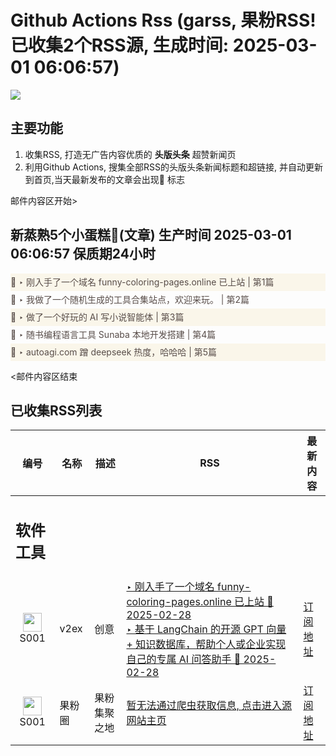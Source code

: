 # Github Actions Rss (garss, 果粉RSS! 已收集2个RSS源, 生成时间: 2025-03-01 06:06:57)

![](https://cdn.jsdelivr.net/gh/xinkeji/garss/_media/ga-rss.png)



## 主要功能
1. 收集RSS, 打造无广告内容优质的 **头版头条** 超赞新闻页
2. 利用Github Actions, 搜集全部RSS的头版头条新闻标题和超链接, 并自动更新到首页,当天最新发布的文章会出现🌈 标志

邮件内容区开始>
<h2>新蒸熟5个小蛋糕🍰(文章) 生产时间 2025-03-01 06:06:57 保质期24小时</h2>

<div style='line-height:3;background-color:#FAF6EA;' ><a href='https://www.v2ex.com/t/1114981#reply2' style="line-height:2;text-decoration:none;display:block;color:#584D49;">🌈 ‣ 刚入手了一个域名 funny-coloring-pages.online 已上站 | 第1篇</a></div><div style='line-height:3;' ><a href='https://www.v2ex.com/t/1114959#reply1' style="line-height:2;text-decoration:none;display:block;color:#584D49;">🌈 ‣ 我做了一个随机生成的工具合集站点，欢迎来玩。 | 第2篇</a></div><div style='line-height:3;background-color:#FAF6EA;' ><a href='https://www.v2ex.com/t/1114933#reply3' style="line-height:2;text-decoration:none;display:block;color:#584D49;">🌈 ‣ 做了一个好玩的 AI 写小说智能体 | 第3篇</a></div><div style='line-height:3;' ><a href='https://www.v2ex.com/t/1114781#reply0' style="line-height:2;text-decoration:none;display:block;color:#584D49;">🌈 ‣ 随书编程语言工具 Sunaba 本地开发搭建 | 第4篇</a></div><div style='line-height:3;background-color:#FAF6EA;' ><a href='https://www.v2ex.com/t/1114866#reply0' style="line-height:2;text-decoration:none;display:block;color:#584D49;">🌈 ‣ autoagi.com 蹭 deepseek 热度，哈哈哈 | 第5篇</a></div>

<邮件内容区结束

## 已收集RSS列表

| 编号 | 名称 | 描述 | RSS | 最新内容 |
| --- | --- | --- | --- | --- |
| <h2 id="软件工具">软件工具</h2> |  |   |  |  |
| <div id="S001" style="text-align: center;"><img src="https://cdn.jsdelivr.net/gh/zhaoolee/garss/_media/favicon/S001.png" width="30px" style="width:30px;height: auto;"/><br><span>S001</span></div> | v2ex | 创意 | [‣ 刚入手了一个域名 funny-coloring-pages.online 已上站 🌈 2025-02-28](https://www.v2ex.com/t/1114981#reply2)<br/>[‣ 基于 LangChain 的开源 GPT 向量 + 知识数据库，帮助个人或企业实现自己的专属 AI 问答助手 🌈 2025-02-28](https://www.v2ex.com/t/1022439#reply102) | [订阅地址](https://www.v2ex.com/feed/tab/creative.xml) |
| <div id="S001" style="text-align: center;"><img src="https://cdn.jsdelivr.net/gh/zhaoolee/garss/_media/favicon/S001.png" width="30px" style="width:30px;height: auto;"/><br><span>S001</span></div> | 果粉圈 | 果粉集聚之地 | [暂无法通过爬虫获取信息, 点击进入源网站主页](https://g0f.cn) | [订阅地址](https://g0f.cn/rss.xml) |



